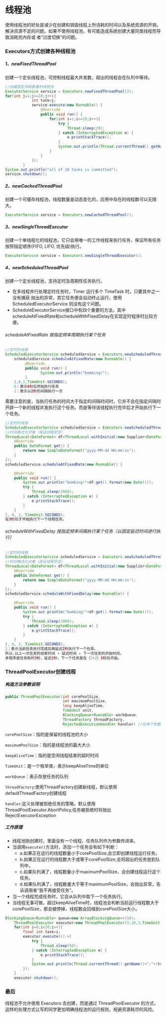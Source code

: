 # 线程池
使用线程池的好处是减少在创建和销毁线程上所消耗的时间以及系统资源的开销，解决资源不足的问题。如果不使用线程池，有可能造成系统创建大量同类线程而导致消耗完内存或 者“过度切换”的问题。 

### Executors方式创建各种线程池
##### 1、newFixedThreadPool
创建一个定长线程池，可控制线程最大并发数，超出的线程会在队列中等待。
```java
//创建固定线程数量的线程池
ExecutorService service = Executors.newFixedThreadPool(3);
for(int j=1;j<=10;j++){
            int task=j;
            service.execute(new Runnable() {
                @Override
                public void run() {
                    for(int i=1;i<=10;i++){
                        try {
                            Thread.sleep(20);
                        } catch (InterruptedException e) {
                            e.printStackTrace();
                        }
                        System.out.println(Thread.currentThread().getName()+" is looping of "+i+" for task of "+task);
                    }
                }
            });
        }
System.out.println("all of 10 tasks is committed");
service.shutdown();
```
##### 2、newCachedThreadPool
创建一个可缓存线程池，线程数量是动态变化的，应用中存在的线程数可以无限大。
```java
ExecutorService service = Executors.newCachedThreadPool();
```
##### 3、newSingleThreadExecutor
创建一个单线程化的线程池，它只会用唯一的工作线程来执行任务，保证所有任务按照指定顺序(FIFO, LIFO, 优先级)执行。
```java
ExecutorService service = Executors.newSingleThreadExecutor();
```
##### 4、newScheduledThreadPool
创建一个定长线程池，支持定时及周期性任务执行。
- 在多线程并行处理定时任务时，Timer 运行多个 TimeTask 时，只要其中之一没有捕获 抛出的异常，其它任务便会自动终止运行，使用 ScheduledExecutorService 则没有这个问题。
- ScheduleExecutorService接口中有四个重要的方法，其中scheduleAtFixedRate和scheduleWithFixedDelay在实现定时程序时比较方便。

###### scheduleAtFixedRate 按指定频率周期执行某个任务
```java
//定时的线程
ScheduledExecutorService scheduledService = Executors.newScheduledThreadPool(3);
    scheduledService.scheduleAtFixedRate(new Runnable() {
         @Override
         public void run() {
                System.out.println("bombing!");
         }
    },6,2,TimeUnit.SECONDS);
    6：表示6秒后开始执行任务
    2：表示以2秒的间隔执行一次
```
需要注意的是，当执行任务的时间大于指定的间隔时间时，它并不会在指定间隔时开辟一个新的线程并发执行这个任务。而是等待该线程执行完毕后才开始执行下一个任务。
```java
//定时的线程
ScheduledExecutorService scheduledService = Executors.newScheduledThreadPool(3);
//时间格式化对象（保证线程安全）
ThreadLocal<DateFormat> df=ThreadLocal.withInitial(new Supplier<DateFormat>() {
    @Override
    public DateFormat get() {
        return new SimpleDateFormat("yyyy-MM-dd HH:mm:ss");
    }
});
scheduledService.scheduleAtFixedRate(new Runnable() {

    @Override
    public void run() {
        System.out.println("bombing!"+df.get().format(new Date()));
        try {
            Thread.sleep(3000);
        } catch (InterruptedException e) {
            e.printStackTrace();
        }
    }
}, 6, 2, TimeUnit.SECONDS);
在3秒后才开始执行下一个线程任务。
```
###### scheduleWithFixedDelay 按指定频率间隔执行某个任务（以固定延迟时间进行执行）
```java
//定时的线程
ScheduledExecutorService scheduledService = Executors.newScheduledThreadPool(3);
//时间格式化对象（保证线程安全）
ThreadLocal<DateFormat> df=ThreadLocal.withInitial(new Supplier<DateFormat>() {
    @Override
    public DateFormat get() {
        return new SimpleDateFormat("yyyy-MM-dd HH:mm:ss");
    }
});
scheduledService.scheduleWithFixedDelay(new Runnable() {

    @Override
    public void run() {
        System.out.println("bombing!"+df.get().format(new Date()));
        try {
            Thread.sleep(3000);
        } catch (InterruptedException e) {
            e.printStackTrace();
        }
    }
}, 6, 2, TimeUnit.SECONDS);
2：表示当前任务执行完成后再延迟2秒执行下一个任务。
所以,以上一次任务的结束时间 + 延迟时间 = 下一次任务的开始时间。
本程序是任务耗时3秒，延迟2秒，下一个任务是在（3+2）5秒后开始。
```
### ThreadPoolExecutor创建线程
##### 构造方法参数说明
```java
public ThreadPoolExecutor(int corePoolSize,
                          int maximumPoolSize,
                          long keepAliveTime,
                          TimeUnit unit,
                          BlockingQueue<Runnable> workQueue,
                          ThreadFactory threadFactory,
                          RejectedExecutionHandler handler) //后两个参数为可选参数
```
`corePoolSize`：指的是保留的线程池的大小  

`maximumPoolSize`：指的是线程池的最大大小  

`keepAliveTime`：指的是空闲线程结束的超时时间  

`TimeUnit`：是一个枚举类，表示keepAliveTime的单位  

`workQueue`：表示存放任务的队列  

`threadFactory`:使用ThreadFactory创建新线程，默认使用defaultThreadFactory创建线程  

`handler`:定义处理被拒绝任务的策略，默认使用ThreadPoolExecutor.AbortPolicy,任务被拒绝时将抛出RejectExecutorException  

##### 工作原理
- 线程池刚创建时，里面没有一个线程，任务队列作为参数传进来。
- 当调用`execute()`方法时，添加一个任务会有如下判断：
   - a.如果正在运行的线程数量小于corePoolSize,会立即创建线程运行任务。
   - b.如果正在运行的线程数大于或等于corePoolSize,会将超出的任务放到队列中。
   - c.如果队列满了，线程数量小于maximumPoolSize，会创建线程运行这个任务。
   - d.如果队列满了，线程数量大于等于maximumPoolSize，会抛出异常，告诉调用者“我不再接受任务”。
- 当一个线程完成任务时，它会从队列中取下一个任务执行。
- 当线程无事可做，超过keepAliveTime时，线程池会判断当前运行线程数大于corePoolSize，那会被停掉，线程数会回缩到corePoolSize大小。
```java
BlockingQueue<Runnable> queue=new ArrayBlockingQueue<>(10);
    ThreadPoolExecutor executor=new ThreadPoolExecutor(3,10,3,TimeUnit.SECONDS,queue);
    for(int i=0;i<20;i++){
        final int task=i;
        executor.execute(()->{
            try {
                Thread.sleep(50);
            } catch (InterruptedException e) {
                e.printStackTrace();
            }
            System.out.println(Thread.currentThread().getName()+":"+(task+1));
        });
    }
    executor.shutdown();
```
### 最后
线程池不允许使用 Executors 去创建，而是通过 ThreadPoolExecutor 的方式，这样的处理方式让写的同学更加明确线程池的运行规则，规避资源耗尽的风险。



